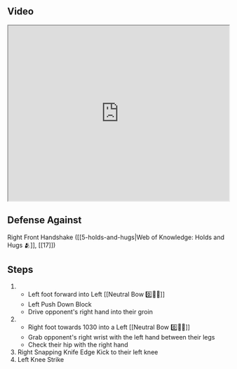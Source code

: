
## Video

<iframe src="https://www.youtube.com/embed/vkfTVep_QzM?start=205&end=344" width="100%" height="400"></iframe>

## Defense Against

Right Front Handshake ([[5-holds-and-hugs|Web of Knowledge: Holds and Hugs 🫂]], [[17]])

## Steps

1. - Left foot forward into Left [[Neutral Bow 0️⃣🧍‍♂️]]
    - Left Push Down Block
    - Drive opponent's right hand into their groin
2. - Right foot towards 1030 into a Left [[Neutral Bow 0️⃣🧍‍♂️]]
    - Grab opponent's right wrist with the left hand between their legs
    - Check their hip with the right hand
3. Right Snapping Knife Edge Kick to their left knee
4. Left Knee Strike